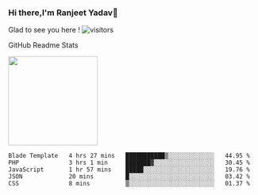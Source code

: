### Hi there,I'm Ranjeet Yadav👋

Glad to see you here ! ![visitors](https://visitor-badge.glitch.me/badge?page_id=${ranjeetproject}.${ranjeetproject.repo.id}) 

GitHub Readme Stats 

<img height="180em" src="https://github-readme-stats.vercel.app/api?username=ranjeetproject&show_icons=true&hide_border=true&&count_private=true&include_all_commits=true" />

<!--START_SECTION:waka-->
```text
Blade Template   4 hrs 27 mins   ███████████▒░░░░░░░░░░░░░   44.95 % 
PHP              3 hrs 1 min     ███████▓░░░░░░░░░░░░░░░░░   30.45 % 
JavaScript       1 hr 57 mins    █████░░░░░░░░░░░░░░░░░░░░   19.76 % 
JSON             20 mins         █░░░░░░░░░░░░░░░░░░░░░░░░   03.42 % 
CSS              8 mins          ▒░░░░░░░░░░░░░░░░░░░░░░░░   01.37 % 
```
<!--END_SECTION:waka-->
